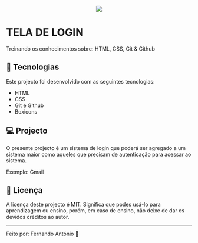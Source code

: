 <p align="center">
  <img src=".github/preview-1.png">
</h1>


# TELA DE LOGIN

Treinando os conhecimentos sobre: HTML, CSS, Git & Github

## 🚀 Tecnologias

Este projecto foi desenvolvido com as seguintes tecnologias:

- HTML
- CSS
- Git e Github
- Boxicons

## 💻 Projecto

O presente projecto é um sistema de login que poderá ser agregado a um sistema maior como aqueles que precisam de autenticação para acessar ao sistema.

Exemplo: Gmail

## :memo: Licença

A licença deste projecto é MIT. Significa que podes usá-lo para aprendizagem ou ensino, porém, em caso de ensino, não deixe de dar os devidos créditos ao autor. 

---

Feito por: Fernando António :wave: